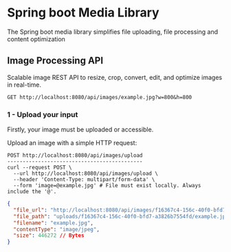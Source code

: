 # Spring boot Media Library
The Spring boot media library simplifies file uploading, file processing and content optimization

## Image Processing API
Scalable image REST API to resize, crop, convert, edit, and optimize images in real-time.

```shell
GET http://localhost:8080/api/images/example.jpg?w=800&h=800
```

### 1 - Upload your input
Firstly, your image must be uploaded or accessible.

Upload an image with a simple HTTP request:
```shell
POST http://localhost:8080/api/images/upload
--------------------------------------------
curl --request POST \
  --url http://localhost:8080/api/images/upload \
  --header 'Content-Type: multipart/form-data' \
  --form 'image=@example.jpg' # File must exist locally. Always include the '@'.
```

````json 'Response Body'
{
  "file_url": "http://localhost:8080/api/images/f16367c4-156c-40f0-bfd7-a3826b7554fd/example.jpg",
  "file_path": "uploads/f16367c4-156c-40f0-bfd7-a3826b7554fd/example.jpg",
  "filename": "example.jpg",
  "contentType": "image/jpeg",
  "size": 446272 // Bytes
}
````